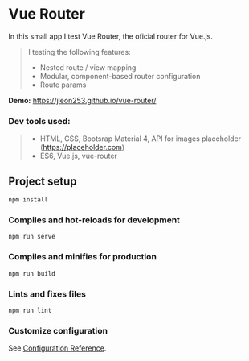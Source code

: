 # Vue Router

In this small app I test Vue Router, the oficial router for Vue.js.
> I testing the following features:
> - Nested route / view mapping
> - Modular, component-based router configuration
> - Route params

**Demo:** https://jleon253.github.io/vue-router/

### Dev tools used:

> - HTML, CSS, Bootsrap Material 4, API for images placeholder (https://placeholder.com)
> - ES6, Vue.js, vue-router


## Project setup
```
npm install
```

### Compiles and hot-reloads for development
```
npm run serve
```

### Compiles and minifies for production
```
npm run build
```

### Lints and fixes files
```
npm run lint
```

### Customize configuration
See [Configuration Reference](https://cli.vuejs.org/config/).
